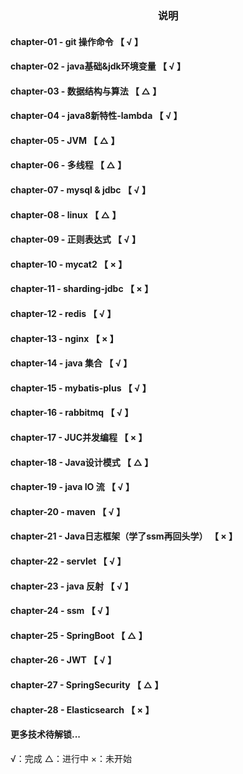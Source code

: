 <h3 style="text-align: center">说明</h3>

#### chapter-01 - git 操作命令         【 √ 】
#### chapter-02 - java基础&jdk环境变量  【 √ 】
#### chapter-03 - 数据结构与算法        【 △ 】
#### chapter-04 - java8新特性-lambda   【 √ 】
#### chapter-05 - JVM                 【 △ 】
#### chapter-06 - 多线程               【 △ 】
#### chapter-07 - mysql & jdbc        【 √  】
#### chapter-08 - linux              【 △ 】
#### chapter-09 - 正则表达式            【 √ 】
#### chapter-10 - mycat2            【 × 】
#### chapter-11 - sharding-jdbc       【 × 】
#### chapter-12 - redis              【 √ 】
#### chapter-13 - nginx              【 × 】
#### chapter-14 - java 集合           【 √ 】
#### chapter-15 - mybatis-plus        【 √ 】
#### chapter-16 - rabbitmq           【 √ 】
#### chapter-17 - JUC并发编程           【 × 】
#### chapter-18 - Java设计模式           【 △ 】
#### chapter-19 - java IO 流         【 √ 】
#### chapter-20 - maven             【 √  】
#### chapter-21 - Java日志框架（学了ssm再回头学）        【 × 】
#### chapter-22 - servlet             【 √  】
#### chapter-23 - java 反射          【 √ 】
#### chapter-24 - ssm             【 √ 】
#### chapter-25 - SpringBoot       【 △ 】
#### chapter-26 - JWT     【 √ 】
#### chapter-27 - SpringSecurity        【  △ 】
#### chapter-28 - Elasticsearch        【 × 】

#### 更多技术待解锁...


√：完成
△：进行中
×：未开始